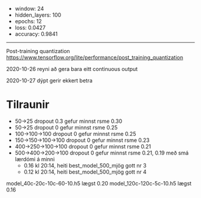 * window: 24
* hidden_layers: 100
* epochs: 12
* loss: 0.0427
* accuracy: 0.9841

---



Post-training quantization
https://www.tensorflow.org/lite/performance/post_training_quantization


2020-10-26
reyni að gera bara eitt continuous output

2020-10-27
dýpt gerir ekkert betra


# Tilraunir

* 50->25 dropout 0.3 gefur minnst rsme 0.30
* 50->25 dropout 0 gefur minnst rsme 0.25
* 100->100->100 dropout 0 gefur minnst rsme 0.25
* 150->150->100->100 dropout 0 gefur minnst rsme 0.23
* 400->250->100->100 dropout 0 gefur minnst rsme 0.21
* 500->400->200->100 dropout 0 gefur minnst rsme 0.21, 0.19 með smá lærdómi á minni
  * 0.16 kl 20:14, heiti best_model_500_mjög gott nr 3
  * 0.12 kl 20:14, heiti best_model_500_mjög gott nr 4

model_40c-20c-10c-60-10.h5 lægst 0.20
model_120c-120c-5c-10.h5 lægst 0.16
